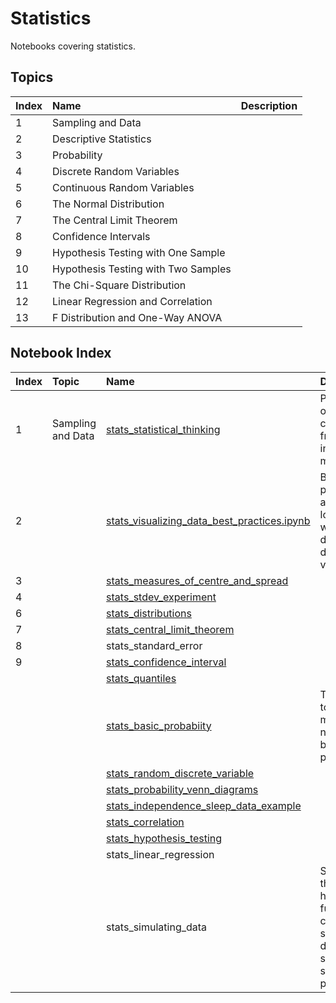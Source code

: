 # Statistics
Notebooks covering statistics.

## Topics

|Index|Name|Description|
|:----|:----|:----|
|1|Sampling and Data||
|2|Descriptive Statistics||
|3|Probability||
|4|Discrete Random Variables||
|5|Continuous Random Variables||
|6|The Normal Distribution||
|7|The Central Limit Theorem||
|8|Confidence Intervals||
|9|Hypothesis Testing with One Sample||
|10|Hypothesis Testing with Two Samples||
|11|The Chi-Square Distribution||
|12|Linear Regression and Correlation||
|13|F Distribution and One-Way ANOVA||

## Notebook Index


|Index|Topic|Name|Description|
|:----|:----|:----|:----|
|1|Sampling and Data|[stats_statistical_thinking](michalszczecinski/data-driven-notebooks/blob/master/statistics/stats_statistical_thinking.ipynb) | Presentation of basis concepts from stats in intuitive manner.|
|2||[stats_visualizing_data_best_practices.ipynb](https://colab.research.google.com/drive/1NV2w0UL_5Ya_SJYCRCBewg3Tgc_UZOJ4)|Best practices, tips and thinks to look out for when dealding with data visualizations.|
|3||[stats_measures_of_centre_and_spread](https://colab.research.google.com/drive/1R1nlzT1HtU7BXfgBkp-_cXH2SldNvVBJ)||
|4||[stats_stdev_experiment](https://colab.research.google.com/drive/1xh4v5OZ0sXlFo13_rbuT-djNAfH9bSMk#scrollTo=FC532KQbCXDg)||
|6||[stats_distributions](https://colab.research.google.com/drive/1DnalE5bgw158PU8Tb_RtDtUuWBEVxQy4)||
|7||[stats_central_limit_theorem](https://colab.research.google.com/drive/1elV-SDO90qoOBMAjurr9ELFZU-RPwWHa)||
|8||stats_standard_error||
|9||[stats_confidence_interval](https://colab.research.google.com/drive/1ZVR9CSoLeoO_P9UY-B59U-6NBkzJt9lb?usp=sharing)||
|||[stats_quantiles](https://colab.research.google.com/drive/1M-dthy4apKsK1nHPDnlIqFTjbc7GjXZd)||
|||[stats_basic_probabiity](https://colab.research.google.com/drive/1COe2kxqXBAQEg7Ac0-FanqwXJcpwVGj-)|TODO: need to consolidate more notebooks on basic probability|
|||[stats_random_discrete_variable](https://colab.research.google.com/drive/1xbhZbYMBnbVR-uSjiB5xFrYB27Ftrfny)||
|||[stats_probability_venn_diagrams](https://colab.research.google.com/drive/1zDiilRzk7hvEZbDcQbIDWHiRuXCCRPeR)||
|||[stats_independence_sleep_data_example](https://colab.research.google.com/drive/11Jy8vtc9dfu0JnPyUA7zmrqym3dMXUFw)||
|||[stats_correlation](https://colab.research.google.com/drive/1HrHNmtdCWABEUtZ3RijMDkEICV0T1Can)||
|||[stats_hypothesis_testing](https://colab.research.google.com/drive/1qvxeyHgY1AD8EmWc9jF0NA6s4cbpQcKD)||
|||stats_linear_regression||
|||stats_simulating_data|Snippets, theory and helper functions for creating synthetic datasets with specified statistical properties|
